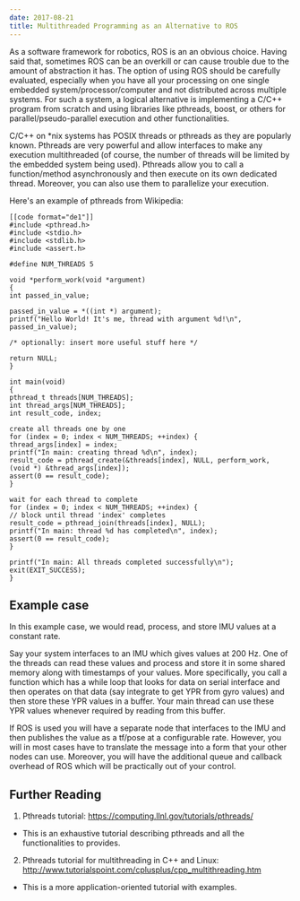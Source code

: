 ```yaml
---
date: 2017-08-21
title: Multithreaded Programming as an Alternative to ROS
---
```

As a software framework for robotics, ROS is an an obvious choice. Having said that, sometimes ROS can be an overkill or can cause trouble due to the amount of abstraction it has. The option of using ROS should be carefully evaluated, especially when you have all your processing on one single embedded system/processor/computer and not distributed across multiple systems. For such a system, a logical alternative is implementing a C/C++ program from scratch and using libraries like pthreads, boost, or others for parallel/pseudo-parallel execution and other functionalities.

C/C++ on \*nix systems has POSIX threads or pthreads as they are popularly known. Pthreads are very powerful and allow interfaces to make any execution multithreaded (of course, the number of threads will be limited by the embedded system being used). Pthreads allow you to call a function/method asynchronously and then execute on its own dedicated thread. Moreover, you can also use them to parallelize your execution.

Here's an example of pthreads from Wikipedia:
```
[[code format="de1"]]
#include <pthread.h>
#include <stdio.h>
#include <stdlib.h>
#include <assert.h>

#define NUM_THREADS 5

void *perform_work(void *argument)
{
int passed_in_value;

passed_in_value = *((int *) argument);
printf("Hello World! It's me, thread with argument %d!\n", passed_in_value);

/* optionally: insert more useful stuff here */

return NULL;
}

int main(void)
{
pthread_t threads[NUM_THREADS];
int thread_args[NUM_THREADS];
int result_code, index;

create all threads one by one
for (index = 0; index < NUM_THREADS; ++index) {
thread_args[index] = index;
printf("In main: creating thread %d\n", index);
result_code = pthread_create(&threads[index], NULL, perform_work, (void *) &thread_args[index]);
assert(0 == result_code);
}

wait for each thread to complete
for (index = 0; index < NUM_THREADS; ++index) {
// block until thread 'index' completes
result_code = pthread_join(threads[index], NULL);
printf("In main: thread %d has completed\n", index);
assert(0 == result_code);
}

printf("In main: All threads completed successfully\n");
exit(EXIT_SUCCESS);
}
```



## Example case
In this example case, we would read, process, and store IMU values at a constant rate.

Say your system interfaces to an IMU which gives values at 200 Hz. One of the threads can read these values and process and store it in some shared memory along with timestamps of your values. More specifically, you call a function which has a while loop that looks for data on serial interface and then operates on that data (say integrate to get YPR from gyro values) and then store these YPR values in a buffer. Your main thread can use these YPR values whenever required by reading from this buffer.

If ROS is used you will have a separate node that interfaces to the IMU and then publishes the value as a tf/pose at a configurable rate. However, you will in most cases have to translate the message into a form that your other nodes can use. Moreover, you will have the additional queue and callback overhead of ROS which will be practically out of your control.


## Further Reading
1. Pthreads tutorial: https://computing.llnl.gov/tutorials/pthreads/
  - This is an exhaustive tutorial describing pthreads and all the functionalities to provides.
2. Pthreads tutorial for multithreading in C++ and Linux: http://www.tutorialspoint.com/cplusplus/cpp_multithreading.htm
  - This is a more application-oriented tutorial with examples.
